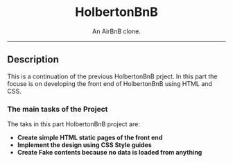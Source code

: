 <h1 align="center">HolbertonBnB</h1>
<p align="center">An AirBnB clone.</p>

---

## Description

This is a continuation of the previous HolbertonBnB prject. In this part
the focuse is on developing the front end of HolbertonBnB using HTML and CSS.

### The main tasks of the Project

The taks in this part HolbertonBnB project are:

* **Create simple HTML static pages of the front end**
* **Implement the design using CSS Style guides**
* **Create Fake contents because no data is loaded from anything**
